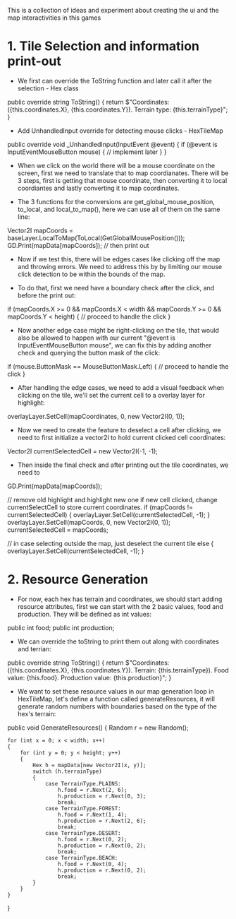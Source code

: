 This is a collection of ideas and experiment about creating the ui and the map interactivities in this games

# 1. Tile Selection and information print-out
- We first can override the ToString function and later call it after the selection - Hex class

public override string ToString()
{
    return $"Coordinates: ({this.coordinates.X}, {this.coordinates.Y}). Terrain type: {this.terrainType}";
}

- Add UnhandledInput override for detecting mouse clicks - HexTileMap

public override void _UnhandledInput(InputEvent @event)
{
    if (@event is InputEventMouseButton mouse)
    {
        // implement later
    }
}

- When we click on the world there will be a mouse coordinate on the screen, first we need to translate that to map coordianates. There will be 3 steps, first is getting that mouse coordinate, then converting it to local coordiantes and lastly converting it to map coordinates. 

- The 3 functions for the conversions are get_global_mouse_position, to_local, and local_to_map(), here we can use all of them on the same line:

Vector2I mapCoords = baseLayer.LocalToMap(ToLocal(GetGlobalMousePosition()));
GD.Print(mapData[mapCoords]); // then print out

- Now if we test this, there will be edges cases like clicking off the map and throwing errors. We need to address this by by limiting our mouse click detection to be within the bounds of the map. 

- To do that, first we need have a boundary check after the click, and before the print out:

if (mapCoords.X >= 0 && mapCoords.X < width && mapCoords.Y >= 0 && mapCoords.Y < height)
{
    // proceed to handle the click
}

- Now another edge case might be right-clicking on the tile, that would also be allowed to happen with our current "@event is InputEventMouseButton mouse", we can fix this by adding another check and querying the button mask of the click:

if (mouse.ButtonMask == MouseButtonMask.Left)
{
    // proceed to handle the click
}

- After handling the edge cases, we need to add a visual feedback when clicking on the tile, we'll set the current cell to a overlay layer for highlight:

overlayLayer.SetCell(mapCoordinates, 0, new Vector2I(0, 1));

- Now we need to create the feature to deselect a cell after clicking, we need to first initialize a vector2I to hold current clicked cell coordinates:

Vector2I currentSelectedCell = new Vector2I(-1, -1);

- Then inside the final check and after printing out the tile coordinates, we need to 

GD.Print(mapData[mapCoords]);

// remove old highlight and highlight new one if new cell clicked, change currentSelectCell to store current coordinates.
if (mapCoords != currentSelectedCell)
{
overlayLayer.SetCell(currentSelectedCell, -1);
}
overlayLayer.SetCell(mapCoords, 0, new Vector2I(0, 1));
currentSelectedCell = mapCoords;

// in case selecting outside the map, just deselect the current tile
else
{
    overlayLayer.SetCell(currentSelectedCell, -1);
}

# 2. Resource Generation
- For now, each hex has terrain and coordinates, we should start adding resource attributes, first we can start with the 2 basic values, food and production. They will be defined as int values:

public int food;
public int production;

- We can override the toString to print them out along with coordinates and terrian: 

public override string ToString()
{
    return $"Coordinates: ({this.coordinates.X}, {this.coordinates.Y}). Terrain: {this.terrainType}). Food value: {this.food}. Production value: {this.production}";
}

- We want to set these resource values in our map generation loop in HexTileMap, let's define a function called generateResources, it will generate random numbers with boundaries based on the type of the hex's terrain: 

public void GenerateResources()
{
    Random r = new Random();
    
    for (int x = 0; x < width; x++)
    {
        for (int y = 0; y < height; y++)
        {
            Hex h = mapData[new Vector2I(x, y)];
            switch (h.terrainType)
            {
                case TerrainType.PLAINS:
                    h.food = r.Next(2, 6);
                    h.production = r.Next(0, 3);
                    break;
                case TerrainType.FOREST:
                    h.food = r.Next(1, 4);
                    h.production = r.Next(2, 6);
                    break;
                case TerrainType.DESERT:
                    h.food = r.Next(0, 2);
                    h.production = r.Next(0, 2);
                    break;
                case TerrainType.BEACH:
                    h.food = r.Next(0, 4);
                    h.production = r.Next(0, 2);
                    break;
            }
        }
    }
}